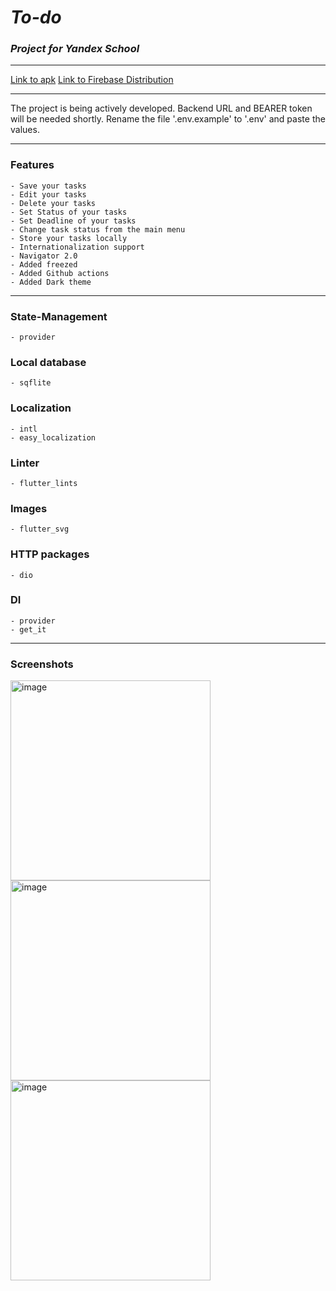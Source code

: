 # ***To-do***

### *Project for Yandex School*

___  
[Link to apk](https://github.com/VARWA/todo/releases/tag/v3.0.0)
[Link to Firebase Distribution](https://appdistribution.firebase.dev/i/3573bc7c078a9f34)
___
The project is being actively developed. Backend URL and BEARER token will be needed shortly. Rename
the file '.env.example' to '.env' and paste the values.
___

### Features

    - Save your tasks
    - Edit your tasks
    - Delete your tasks
    - Set Status of your tasks
    - Set Deadline of your tasks
    - Change task status from the main menu
    - Store your tasks locally
    - Internationalization support
    - Navigator 2.0
    - Added freezed
    - Added Github actions
    - Added Dark theme

___

### State-Management

	- provider

### Local database

	- sqflite

### Localization

	- intl
	- easy_localization

### Linter

	- flutter_lints

### Images

	- flutter_svg

### HTTP packages

	- dio

### DI

	- provider
    - get_it

____  

### Screenshots

<img alt="image" src="https://github.com/VARWA/todo/assets/60575285/8e6882bc-ee34-4d0e-b27a-cfd0ba3e7cc0" width="320"/>
<img alt="image" src="https://github.com/VARWA/todo/assets/60575285/9658a0c1-1346-4180-8fdd-2aa6c872128d" width="320"/>
<img alt="image" src="https://github.com/VARWA/todo/assets/60575285/af4c0dd7-c54f-4fbe-8ee9-f531fdf414d4" width="320"/>
